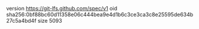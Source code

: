 version https://git-lfs.github.com/spec/v1
oid sha256:0bf88bc60d11358e06c444bea9e4d1b6c3ce3ca3c8e25595de634b27c5a4bd4f
size 5093
